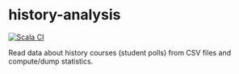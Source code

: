 # history-analysis

[![Scala CI](https://github.com/obruchez/history-analysis/actions/workflows/scala.yml/badge.svg)](https://github.com/obruchez/history-analysis/actions/workflows/scala.yml)

Read data about history courses (student polls) from CSV files and compute/dump statistics.
